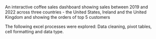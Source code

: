 An interactive coffee sales dashboard showing sales between 2019 and 2022 across three countries - the United States, Ireland and the United Kingdom and showing the orders of top 5 customers

The following excel processes were explored: Data cleaning, pivot tables, cell formatting and data type.
